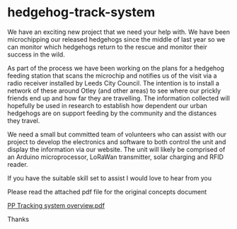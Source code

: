 # hedgehog-track-system

We have an exciting new project that we need your help with. We have been microchipping our released hedgehogs since the middle of last year so we can monitor which hedgehogs return to the rescue and monitor their success in the wild. 

As part of the process we have been working on the plans for a hedgehog feeding station that scans the microchip and notifies us of the visit via a radio receiver installed by Leeds City Council. The intention is to install a network of these around Otley (and other areas) to see where our prickly friends end up and how far they are travelling. The information collected will hopefully be used in research to establish how dependent our urban hedgehogs are on support feeding by the community and the distances they travel. 

We need a small but committed team of volunteers who can assist with our project to develop the electronics and software to both control the unit and display the information via our website. The unit will likely be comprised of an Arduino microprocessor, LoRaWan transmitter, solar charging and 
RFID reader.

If you have the suitable skill set to assist I would love to hear from you

Please read the attached pdf file for the original concepts document

[PP Tracking system overview.pdf](https://github.com/rhubarbthehedgehog/hedgehog-track-system/files/7755350/PP.Tracking.system.overview.pdf)


Thanks
